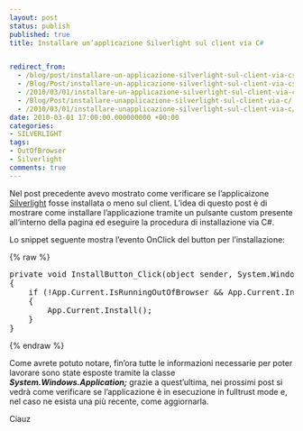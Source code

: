```yaml
---
layout: post
status: publish
published: true
title: Installare un’applicazione Silverlight sul client via C#


redirect_from: 
  - /blog/post/installare-un-applicazione-silverlight-sul-client-via-csharp/
  - /Blog/Post/installare-un-applicazione-silverlight-sul-client-via-csharp/
  - /2010/03/01/installare-un-applicazione-silverlight-sul-client-via-csharp/
  - /Blog/Post/installare-unapplicazione-silverlight-sul-client-via-c/
  - /2010/03/01/installare-unapplicazione-silverlight-sul-client-via-c/
date: 2010-03-01 17:00:00.000000000 +00:00
categories:
- SILVERLIGHT
tags:
- OutOfBrowser
- Silverlight
comments: true
---
```

<p>Nel post precedente avevo mostrato come verificare se l’applicaizone <a title="Silverlight" href="http://imperugo.tostring.it/categories/archive/Silverlight" target="_blank">Silverlight</a> fosse installata o meno sul client. L’idea di questo post è di mostrare come installare l’applicazione tramite un pulsante custom presente all’interno della pagina ed eseguire la procedura di installazione via C#.</p>  <p>Lo snippet seguente mostra l’evento OnClick del button per l’installazione:</p>  {% raw %}<pre class="brush: csharp; ruler: true;">private void InstallButton_Click(object sender, System.Windows.RoutedEventArgs e)
{
    if (!App.Current.IsRunningOutOfBrowser &amp;&amp; App.Current.InstallState == InstallState.NotInstalled)
    {
        App.Current.Install();
    }
}</pre>{% endraw %}

<p>Come avrete potuto notare, fin’ora tutte le informazioni necessarie per poter lavorare sono state esposte tramite la classe <strong><em>System.Windows.Application;</em></strong> grazie a quest’ultima, nei prossimi post si vedrà come verificare se l’applicazione è in esecuzione in fulltrust mode e, nel caso ne esista una più recente, come aggiornarla.</p>

<p>Ciauz</p>
